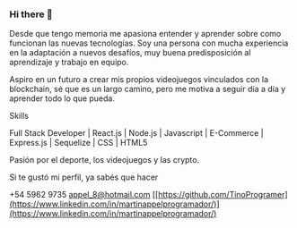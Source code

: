 ### Hi there 👋

Desde que tengo memoria me apasiona entender y aprender sobre como funcionan las nuevas tecnologías. Soy una persona con mucha experiencia en la adaptación a nuevos desafíos, muy buena predisposición al aprendizaje y trabajo en equipo.

Aspiro en un futuro a crear mis propios videojuegos vinculados con la blockchain, sé que es un largo camino, pero me motiva a seguir día a día y aprender todo lo que pueda.

Skills

Full Stack Developer | React.js | Node.js | Javascript | E-Commerce | Express.js | Sequelize | CSS | HTML5


Pasión por el deporte, los videojuegos y las crypto.

Si te gustó mi perfil, ya sabés que hacer

+54 5962 9735
appel_8@hotmail.com
[[https://github.com/TinoProgramer](https://www.linkedin.com/in/martinappelprogramador/)](https://www.linkedin.com/in/martinappelprogramador/)
